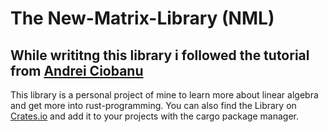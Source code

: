# The New-Matrix-Library (NML)   
## While writitng this library i followed the tutorial from [Andrei Ciobanu](https://www.andreinc.net/2021/01/20/writing-your-own-linear-algebra-matrix-library-in-c)

This library is a personal project of mine to learn more about linear algebra and get more into rust-programming.
You can also find the Library on [Crates.io](https://crates.io/crates/nml-matrix) and add it to your projects with the cargo package manager.

